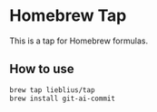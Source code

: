 # Homebrew Tap

This is a tap for Homebrew formulas.

## How to use

```bash
brew tap lieblius/tap
brew install git-ai-commit
```
